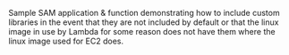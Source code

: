 Sample SAM application & function demonstrating how to include custom libraries in the event that they are not included by default or that the linux image in use by Lambda for some reason does not have them where the linux image used for EC2 does.